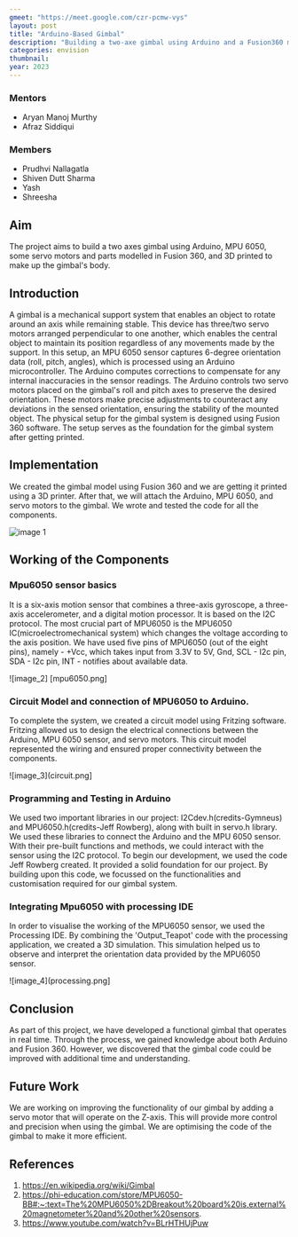 ```yaml
---
gmeet: "https://meet.google.com/czr-pcmw-vys"
layout: post
title: "Arduino-Based Gimbal"
description: "Building a two-axe gimbal using Arduino and a Fusion360 model."
categories: envision
thumbnail: 
year: 2023
---
```


### Mentors

- Aryan Manoj Murthy
- Afraz Siddiqui

### Members

- Prudhvi Nallagatla
- Shiven Dutt Sharma
- Yash
- Shreesha

## Aim
The project aims to build a two axes gimbal using Arduino, MPU 6050, some servo motors and parts modelled in Fusion 360, and 3D printed to make up the gimbal's body.

## Introduction

A gimbal is a mechanical support system that enables an object to rotate around an axis while remaining stable. This device has three/two servo motors arranged perpendicular to one another, which enables the central object to maintain its position regardless of any movements made by the support. In this setup, an MPU 6050 sensor captures 6-degree orientation data (roll, pitch, angles), which is processed using an Arduino microcontroller.
The Arduino computes corrections to compensate for any internal inaccuracies in the sensor readings. The Arduino controls two servo motors placed on the gimbal's roll and pitch axes to preserve the desired orientation. These motors make precise adjustments to counteract any deviations in the sensed orientation, ensuring the stability of the mounted object.
The physical setup for the gimbal system is designed using Fusion 360 software. The setup serves as the foundation for the gimbal system after getting printed.

## Implementation

We created the gimbal model using Fusion 360 and we are getting it printed using a 3D printer. After that, we will attach the Arduino, MPU 6050, and servo motors to the gimbal. We wrote and tested the code for all the components.

![image 1](gimbal.png)

## Working of the Components

### **Mpu6050 sensor basics**

It is a six-axis motion sensor that combines a three-axis gyroscope, a three-axis accelerometer, and a digital motion processor. It is based on the I2C protocol. The most crucial part of MPU6050 is the MPU6050 IC(microelectromechanical system) which changes the voltage according to the axis position. We have used five pins of MPU6050 (out of the eight pins), namely -  +Vcc, which takes input from 3.3V to 5V, Gnd, SCL - I2c pin, SDA - I2c pin, INT - notifies about available data.

![image_2] [mpu6050.png]

### **Circuit Model and connection of MPU6050 to Arduino.**

To complete the system, we created a circuit model using Fritzing software. Fritzing allowed us to design the electrical connections between the Arduino, MPU 6050 sensor, and servo motors. This circuit model represented the wiring and ensured proper connectivity between the components.

![image_3](circuit.png]

### **Programming and Testing in Arduino**

We used two important libraries in our project: I2Cdev.h(credits-Gymneus) and MPU6050.h(credits-Jeff Rowberg), along with built in servo.h library. We used these libraries to connect the Arduino and the MPU 6050 sensor. With their pre-built functions and methods, we could interact with the sensor using the I2C protocol. To begin our development, we used the code Jeff Rowberg created. It provided a solid foundation for our project. By building upon this code, we focussed on the functionalities and customisation required for our gimbal system.

### **Integrating Mpu6050 with processing IDE**

In order to visualise the working of the MPU6050 sensor, we used the Processing IDE. By combining the 'Output_Teapot' code with the processing application, we created a 3D simulation. This simulation helped us to observe and interpret the orientation data provided by the MPU6050 sensor.

![image_4](processing.png]

## Conclusion

As part of this project, we have developed a functional gimbal that operates in real time. Through the process, we gained knowledge about both Arduino and Fusion 360. However, we discovered that the gimbal code could be improved with additional time and understanding.

## Future Work

We are working on improving the functionality of our gimbal by adding a servo motor that will operate on the Z-axis. This will provide more control and precision when using the gimbal. We are optimising the code of the gimbal to make it more efficient.

## References

1. https://en.wikipedia.org/wiki/Gimbal
2. https://phi-education.com/store/MPU6050-BB#:~:text=The%20MPU6050%2DBreakout%20board%20is,external%20magnetometer%20and%20other%20sensors.
3. https://www.youtube.com/watch?v=BLrHTHUjPuw